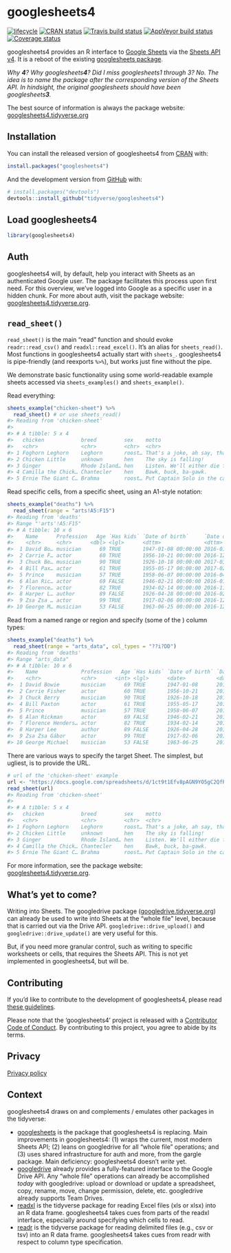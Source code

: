 
<!-- README.md is generated from README.Rmd. Please edit that file -->

# googlesheets4

<!-- badges: start -->

[![lifecycle](https://img.shields.io/badge/lifecycle-experimental-orange.svg)](https://www.tidyverse.org/lifecycle/#experimental)
[![CRAN
status](https://www.r-pkg.org/badges/version/googlesheets4)](https://CRAN.R-project.org/package=googlesheets4)
[![Travis build
status](https://travis-ci.org/tidyverse/googlesheets4.svg?branch=master)](https://travis-ci.org/tidyverse/googlesheets4)
[![AppVeyor build
status](https://ci.appveyor.com/api/projects/status/github/tidyverse/googlesheets4?branch=master&svg=true)](https://ci.appveyor.com/project/tidyverse/googlesheets4)
[![Coverage
status](https://codecov.io/gh/tidyverse/googlesheets4/branch/master/graph/badge.svg)](https://codecov.io/github/tidyverse/googlesheets4?branch=master)
<!-- badges: end -->

googlesheets4 provides an R interface to [Google
Sheets](https://spreadsheets.google.com/) via the [Sheets API
v4](https://developers.google.com/sheets/api/). It is a reboot of the
existing [googlesheets
package](https://cran.r-project.org/package=googlesheets).

*Why **4**? Why googlesheets**4**? Did I miss googlesheets1 through 3?
No. The idea is to name the package after the corresponding version of
the Sheets API. In hindsight, the original googlesheets should have been
googlesheets**3**.*

The best source of information is always the package website:
[googlesheets4.tidyverse.org](https://googlesheets4.tidyverse.org)

## Installation

You can install the released version of googlesheets4 from
[CRAN](https://CRAN.R-project.org) with:

``` r
install.packages("googlesheets4")
```

And the development version from [GitHub](https://github.com/) with:

``` r
# install.packages("devtools")
devtools::install_github("tidyverse/googlesheets4")
```

## Load googlesheets4

``` r
library(googlesheets4)
```

## Auth

googlesheets4 will, by default, help you interact with Sheets as an
authenticated Google user. The package facilitates this process upon
first need. For this overview, we’ve logged into Google as a specific
user in a hidden chunk. For more about auth, visit the package website:
[googlesheets4.tidyverse.org](https://googlesheets4.tidyverse.org).

## `read_sheet()`

`read_sheet()` is the main “read” function and should evoke
`readr::read_csv()` and `readxl::read_excel()`. It’s an alias for
`sheets_read()`. Most functions in googlesheets4 actually start with
`sheets_`. googlesheets4 is pipe-friendly (and reexports `%>%`), but
works just fine without the pipe.

We demonstrate basic functionality using some world-readable example
sheets accessed via `sheets_examples()` and `sheets_example()`.

Read everything:

``` r
sheets_example("chicken-sheet") %>% 
  read_sheet() # or use sheets_read()
#> Reading from 'chicken-sheet'
#> 
#> # A tibble: 5 x 4
#>   chicken            breed         sex    motto                                 
#>   <chr>              <chr>         <chr>  <chr>                                 
#> 1 Foghorn Leghorn    Leghorn       roost… That's a joke, ah say, that's a joke,…
#> 2 Chicken Little     unknown       hen    The sky is falling!                   
#> 3 Ginger             Rhode Island… hen    Listen. We'll either die free chicken…
#> 4 Camilla the Chick… Chantecler    hen    Bawk, buck, ba-gawk.                  
#> 5 Ernie The Giant C… Brahma        roost… Put Captain Solo in the cargo hold.
```

Read specific cells, from a specific sheet, using an A1-style notation:

``` r
sheets_example("deaths") %>% 
  read_sheet(range = "arts!A5:F15")
#> Reading from 'deaths'
#> Range "'arts'!A5:F15"
#> # A tibble: 10 x 6
#>    Name      Profession   Age `Has kids` `Date of birth`     `Date of death`    
#>    <chr>     <chr>      <dbl> <lgl>      <dttm>              <dttm>             
#>  1 David Bo… musician      69 TRUE       1947-01-08 00:00:00 2016-01-10 00:00:00
#>  2 Carrie F… actor         60 TRUE       1956-10-21 00:00:00 2016-12-27 00:00:00
#>  3 Chuck Be… musician      90 TRUE       1926-10-18 00:00:00 2017-03-18 00:00:00
#>  4 Bill Pax… actor         61 TRUE       1955-05-17 00:00:00 2017-02-25 00:00:00
#>  5 Prince    musician      57 TRUE       1958-06-07 00:00:00 2016-04-21 00:00:00
#>  6 Alan Ric… actor         69 FALSE      1946-02-21 00:00:00 2016-01-14 00:00:00
#>  7 Florence… actor         82 TRUE       1934-02-14 00:00:00 2016-11-24 00:00:00
#>  8 Harper L… author        89 FALSE      1926-04-28 00:00:00 2016-02-19 00:00:00
#>  9 Zsa Zsa … actor         99 TRUE       1917-02-06 00:00:00 2016-12-18 00:00:00
#> 10 George M… musician      53 FALSE      1963-06-25 00:00:00 2016-12-25 00:00:00
```

Read from a named range or region and specify (some of the ) column
types:

``` r
sheets_example("deaths") %>% 
  read_sheet(range = "arts_data", col_types = "??i?DD")
#> Reading from 'deaths'
#> Range "arts_data"
#> # A tibble: 10 x 6
#>    Name              Profession   Age `Has kids` `Date of birth` `Date of death`
#>    <chr>             <chr>      <int> <lgl>      <date>          <date>         
#>  1 David Bowie       musician      69 TRUE       1947-01-08      2016-01-10     
#>  2 Carrie Fisher     actor         60 TRUE       1956-10-21      2016-12-27     
#>  3 Chuck Berry       musician      90 TRUE       1926-10-18      2017-03-18     
#>  4 Bill Paxton       actor         61 TRUE       1955-05-17      2017-02-25     
#>  5 Prince            musician      57 TRUE       1958-06-07      2016-04-21     
#>  6 Alan Rickman      actor         69 FALSE      1946-02-21      2016-01-14     
#>  7 Florence Henders… actor         82 TRUE       1934-02-14      2016-11-24     
#>  8 Harper Lee        author        89 FALSE      1926-04-28      2016-02-19     
#>  9 Zsa Zsa Gábor     actor         99 TRUE       1917-02-06      2016-12-18     
#> 10 George Michael    musician      53 FALSE      1963-06-25      2016-12-25
```

There are various ways to specify the target Sheet. The simplest, but
ugliest, is to provide the URL.

``` r
# url of the 'chicken-sheet' example
url <- "https://docs.google.com/spreadsheets/d/1ct9t1Efv8pAGN9YO5gC2QfRq2wT4XjNoTMXpVeUghJU"
read_sheet(url)
#> Reading from 'chicken-sheet'
#> 
#> # A tibble: 5 x 4
#>   chicken            breed         sex    motto                                 
#>   <chr>              <chr>         <chr>  <chr>                                 
#> 1 Foghorn Leghorn    Leghorn       roost… That's a joke, ah say, that's a joke,…
#> 2 Chicken Little     unknown       hen    The sky is falling!                   
#> 3 Ginger             Rhode Island… hen    Listen. We'll either die free chicken…
#> 4 Camilla the Chick… Chantecler    hen    Bawk, buck, ba-gawk.                  
#> 5 Ernie The Giant C… Brahma        roost… Put Captain Solo in the cargo hold.
```

For more information, see the package website:
[googlesheets4.tidyverse.org](https://googlesheets4.tidyverse.org).

## What’s yet to come?

Writing into Sheets. The googledrive package
([googledrive.tidyverse.org](https://googledrive.tidyverse.org)) can
already be used to write into Sheets at the “whole file” level, because
that is carried out via the Drive API. `googledrive::drive_upload()` and
`googledrive::drive_update()` are very useful for this.

But, if you need more granular control, such as writing to specific
worksheets or cells, that requires the Sheets API. This is not yet
implemented in googlesheets4, but will be.

## Contributing

If you’d like to contribute to the development of googlesheets4, please
read [these
guidelines](https://googlesheets4.tidyverse.org/CONTRIBUTING.html).

Please note that the ‘googlesheets4’ project is released with a
[Contributor Code of
Conduct](https://googlesheets4.tidyverse.org/CODE_OF_CONDUCT.html). By
contributing to this project, you agree to abide by its terms.

## Privacy

[Privacy policy](https://www.tidyverse.org/google_privacy_policy)

## Context

googlesheets4 draws on and complements / emulates other packages in the
tidyverse:

  - [googlesheets](https://cran.r-project.org/package=googlesheets) is
    the package that googlesheets4 is replacing. Main improvements in
    googlesheets4: (1) wraps the current, most modern Sheets API; (2)
    leans on googledrive for all “whole file” operations; and (3) uses
    shared infrastructure for auth and more, from the gargle package.
    Main deficiency: googlesheets4 doesn’t *write* yet.
  - [googledrive](http://googledrive.tidyverse.org) already provides a
    fully-featured interface to the Google Drive API. Any “whole file”
    operations can already be accomplished *today* with googledrive:
    upload or download or update a spreadsheet, copy, rename, move,
    change permission, delete, etc. googledrive already supports Team
    Drives.
  - [readxl](http://readxl.tidyverse.org) is the tidyverse package for
    reading Excel files (xls or xlsx) into an R data frame.
    googlesheets4 takes cues from parts of the readxl interface,
    especially around specifying which cells to read.
  - [readr](http://readr.tidyverse.org) is the tidyverse package for
    reading delimited files (e.g., csv or tsv) into an R data frame.
    googlesheets4 takes cues from readr with respect to column type
    specification.

